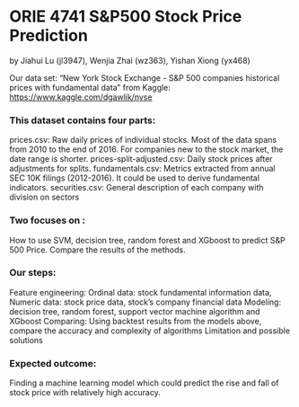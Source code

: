 # ORIE 4741 S&P500 Stock Price Prediction
by Jiahui Lu (jl3947), Wenjia Zhai (wz363), Yishan Xiong (yx468)

Our data set:
“New York Stock Exchange - S&P 500 companies historical prices with fundamental data” from Kaggle: https://www.kaggle.com/dgawlik/nyse

### This dataset contains four parts:
prices.csv: Raw daily prices of individual stocks. Most of the data spans from 2010 to the end of 2016. For companies new to the stock market, the date range is shorter.
prices-split-adjusted.csv: Daily stock prices after adjustments for splits.
fundamentals.csv: Metrics extracted from annual SEC 10K filings (2012-2016). It could be used to derive fundamental indicators.
securities.csv: General description of each company with division on sectors

### Two focuses on : 
 How to use SVM, decision tree, random forest and XGboost to predict S&P 500 Price.
 Compare the results of the methods.

### Our steps: 
Feature engineering: Ordinal data: stock fundamental information data, Numeric data: stock price data, stock’s company financial data
Modeling: decision tree, random forest, support vector machine algorithm and XGboost
Comparing: Using backtest results from the models above, compare the accuracy and complexity of algorithms 
Limitation and possible solutions

### Expected outcome:
Finding a machine learning model which could predict the rise and fall of stock price  with relatively high accuracy.


